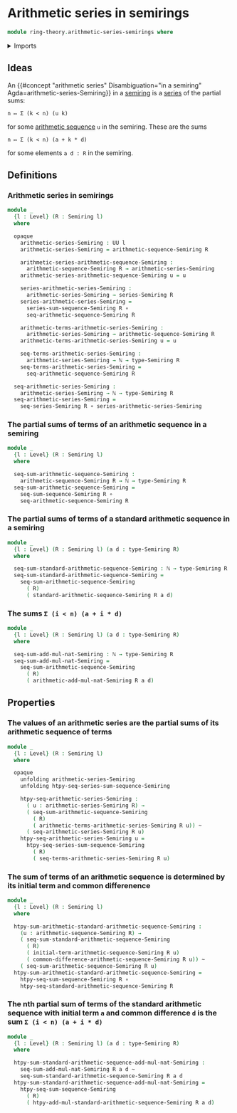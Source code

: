 # Arithmetic series in semirings

```agda
module ring-theory.arithmetic-series-semirings where
```

<details><summary>Imports</summary>

```agda
open import elementary-number-theory.natural-numbers

open import foundation.function-types
open import foundation.homotopies
open import foundation.universe-levels

open import ring-theory.arithmetic-sequences-semirings
open import ring-theory.semirings
open import ring-theory.series-semirings
open import ring-theory.sums-of-finite-sequences-of-elements-semirings
```

</details>

## Ideas

An
{{#concept "arithmetic series" Disambiguation="in a semiring" Agda=arithmetic-series-Semiring}}
in a [semiring](ring-theory.semirings.md) is a
[series](ring-theory.series-semirings.md) of the partial sums:

```text
n ↦ Σ (k < n) (u k)
```

for some [arithmetic sequence](ring-theory.arithmetic-sequences-semirings.md)
`u` in the semiring. These are the sums

```text
n ↦ Σ (k < n) (a + k * d)
```

for some elements `a d : R` in the semiring.

## Definitions

### Arithmetic series in semirings

```agda
module _
  {l : Level} (R : Semiring l)
  where

  opaque
    arithmetic-series-Semiring : UU l
    arithmetic-series-Semiring = arithmetic-sequence-Semiring R

    arithmetic-series-arithmetic-sequence-Semiring :
      arithmetic-sequence-Semiring R → arithmetic-series-Semiring
    arithmetic-series-arithmetic-sequence-Semiring u = u

    series-arithmetic-series-Semiring :
      arithmetic-series-Semiring → series-Semiring R
    series-arithmetic-series-Semiring =
      series-sum-sequence-Semiring R ∘
      seq-arithmetic-sequence-Semiring R

    arithmetic-terms-arithmetic-series-Semiring :
      arithmetic-series-Semiring → arithmetic-sequence-Semiring R
    arithmetic-terms-arithmetic-series-Semiring u = u

    seq-terms-arithmetic-series-Semiring :
      arithmetic-series-Semiring → ℕ → type-Semiring R
    seq-terms-arithmetic-series-Semiring =
      seq-arithmetic-sequence-Semiring R

  seq-arithmetic-series-Semiring :
    arithmetic-series-Semiring → ℕ → type-Semiring R
  seq-arithmetic-series-Semiring =
    seq-series-Semiring R ∘ series-arithmetic-series-Semiring
```

### The partial sums of terms of an arithmetic sequence in a semiring

```agda
module _
  {l : Level} (R : Semiring l)
  where

  seq-sum-arithmetic-sequence-Semiring :
    arithmetic-sequence-Semiring R → ℕ → type-Semiring R
  seq-sum-arithmetic-sequence-Semiring =
    seq-sum-sequence-Semiring R ∘
    seq-arithmetic-sequence-Semiring R
```

### The partial sums of terms of a standard arithmetic sequence in a semiring

```agda
module _
  {l : Level} (R : Semiring l) (a d : type-Semiring R)
  where

  seq-sum-standard-arithmetic-sequence-Semiring : ℕ → type-Semiring R
  seq-sum-standard-arithmetic-sequence-Semiring =
    seq-sum-arithmetic-sequence-Semiring
      ( R)
      ( standard-arithmetic-sequence-Semiring R a d)
```

### The sums `Σ (i < n) (a + i * d)`

```agda
module _
  {l : Level} (R : Semiring l) (a d : type-Semiring R)
  where

  seq-sum-add-mul-nat-Semiring : ℕ → type-Semiring R
  seq-sum-add-mul-nat-Semiring =
    seq-sum-arithmetic-sequence-Semiring
      ( R)
      ( arithmetic-add-mul-nat-Semiring R a d)
```

## Properties

### The values of an arithmetic series are the partial sums of its arithmetic sequence of terms

```agda
module _
  {l : Level} (R : Semiring l)
  where

  opaque
    unfolding arithmetic-series-Semiring
    unfolding htpy-seq-series-sum-sequence-Semiring

    htpy-seq-arithmetic-series-Semiring :
      ( u : arithmetic-series-Semiring R) →
      ( seq-sum-arithmetic-sequence-Semiring
        ( R)
        ( arithmetic-terms-arithmetic-series-Semiring R u)) ~
      ( seq-arithmetic-series-Semiring R u)
    htpy-seq-arithmetic-series-Semiring u =
      htpy-seq-series-sum-sequence-Semiring
        ( R)
        ( seq-terms-arithmetic-series-Semiring R u)
```

### The sum of terms of an arithmetic sequence is determined by its initial term and common differenence

```agda
module _
  {l : Level} (R : Semiring l)
  where

  htpy-sum-arithmetic-standard-arithmetic-sequence-Semiring :
    (u : arithmetic-sequence-Semiring R) →
    ( seq-sum-standard-arithmetic-sequence-Semiring
      ( R)
      ( initial-term-arithmetic-sequence-Semiring R u)
      ( common-difference-arithmetic-sequence-Semiring R u)) ~
    ( seq-sum-arithmetic-sequence-Semiring R u)
  htpy-sum-arithmetic-standard-arithmetic-sequence-Semiring =
    htpy-seq-sum-sequence-Semiring R ∘
    htpy-seq-standard-arithmetic-sequence-Semiring R
```

### The nth partial sum of terms of the standard arithmetic sequence with initial term `a` and common difference `d` is the sum `Σ (i < n) (a + i * d)`

```agda
module _
  {l : Level} (R : Semiring l) (a d : type-Semiring R)
  where

  htpy-sum-standard-arithmetic-sequence-add-mul-nat-Semiring :
    seq-sum-add-mul-nat-Semiring R a d ~
    seq-sum-standard-arithmetic-sequence-Semiring R a d
  htpy-sum-standard-arithmetic-sequence-add-mul-nat-Semiring =
    htpy-seq-sum-sequence-Semiring
      ( R)
      ( htpy-add-mul-standard-arithmetic-sequence-Semiring R a d)
```
